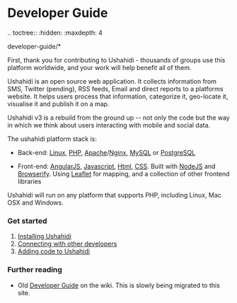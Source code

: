 # Developer Guide

.. toctree::
   :hidden:
   :maxdepth: 4

   developer-guide/*

First, thank you for contributing to Ushahidi - thousands of
groups use this platform worldwide, and your work will help benefit all of
them.

Ushahidi is an open source web application. It collects information
from SMS, Twitter (pending), RSS feeds, Email and direct reports to a
platforms website. It helps users process that information, categorize it,
geo-locate it, visualise it and publish it on a map.

Ushahidi v3 is a rebuild from the ground up -- not only the code but
the way in which we think about users interacting with mobile and social data.

The ushahidi platform stack is:

  * Back-end: [Linux](http://en.wikipedia.org/wiki/Linux), [PHP](https://php.net), [Apache](http://httpd.apache.org/)/[Nginx](http://wiki.nginx.org/Main), [MySQL](http://www.mysql.com) or [PostgreSQL](http://www.postgresql.org)

  * Front-end: [AngularJS](https://angularjs.org), [Javascript](http://en.wikipedia.org/wiki/JavaScript), [Html](http://en.wikipedia.org/wiki/HTML), [CSS](http://en.wikipedia.org/wiki/Cascading_Style_Sheets). Built with [NodeJS](http://nodejs.org) and [Browserify](http://browserify.org/). Using [Leaflet](http://leafletjs.com) for mapping, and a collection of other frontend libraries

Ushahidi will run on any platform that supports PHP, including Linux,
Mac OSX and Windows.

### Get started

  1. [Installing Ushahidi](/install/)
  2. [Connecting with other developers](/get-involved.html)
  3. [Adding code to Ushahidi](/developer-guide/adding-code.html)

### Further reading

- Old [Developer Guide](https://wiki.ushahidi.com/display/WIKI/Ushahidi+v3.x+-+Developer+Guide) on the wiki. This is slowly being migrated to this site.